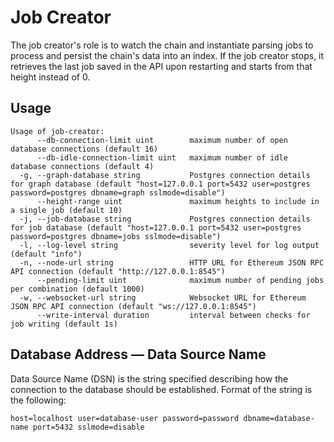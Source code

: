 # Job Creator

The job creator's role is to watch the chain and instantiate parsing jobs to process and persist the chain's data into an index.
If the job creator stops, it retrieves the last job saved in the API upon restarting and starts from that height instead of 0.

## Usage

```
Usage of job-creator:
      --db-connection-limit uint        maximum number of open database connections (default 16)
      --db-idle-connection-limit uint   maximum number of idle database connections (default 4)
  -g, --graph-database string           Postgres connection details for graph database (default "host=127.0.0.1 port=5432 user=postgres password=postgres dbname=graph sslmode=disable")
      --height-range uint               maximum heights to include in a single job (default 10)
  -j, --job-database string             Postgres connection details for job database (default "host=127.0.0.1 port=5432 user=postgres password=postgres dbname=jobs sslmode=disable")
  -l, --log-level string                severity level for log output (default "info")
  -n, --node-url string                 HTTP URL for Ethereum JSON RPC API connection (default "http://127.0.0.1:8545")
      --pending-limit uint              maximum number of pending jobs per combination (default 1000)
  -w, --websocket-url string            Websocket URL for Ethereum JSON RPC API connection (default "ws://127.0.0.1:8545")
      --write-interval duration         interval between checks for job writing (default 1s)
```

## Database Address — Data Source Name

Data Source Name (DSN) is the string specified describing how the connection to the database should be established.
Format of the string is the following:

```
host=localhost user=database-user password=password dbname=database-name port=5432 sslmode=disable
```
